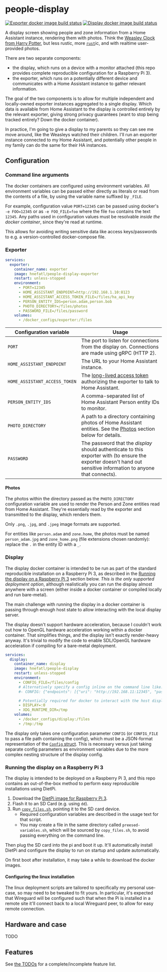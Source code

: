# people-display

[![Exporter docker image build status](https://github.com/hnefatl/people-display/actions/workflows/exporter-docker.yaml/badge.svg)](https://github.com/hnefatl/people-display/actions/workflows/exporter-docker.yaml)
[![Display docker image build status](https://github.com/hnefatl/people-display/actions/workflows/display-docker.yaml/badge.svg)](https://github.com/hnefatl/people-display/actions/workflows/display-docker.yaml)

A display screen showing people and zone information from a Home Assistant instance, rendering them with photos. Think the [Weasley Clock from Harry Potter](https://harrypotter.fandom.com/wiki/Weasley_Clock), but less rustic, more [`rust`](https://www.rust-lang.org)ic, and with realtime user-provided photos.

There are two separate components:
- the display, which runs on a device with a monitor attached (this repo provides complete reproducible configuration for a Raspberry Pi 3).
- the exporter, which runs on a potentially different device and communicates with a Home Assistant instance to gather relevant information.

The goal of the two components is to allow for multiple independent and locally-owned exporter instances aggregated to a single display. Which data is available from Home Assistant to the display is controlled entirely by the relevant exporter, giving strong privacy guarantees (want to stop being tracked entirely? Down the docker container).

In practice, I'm going to give a display to my parents so they can see me move around, like the Weasleys watched their children. I'll run an exporter instance connected to my Home Assistant, and potentially other people in my family can do the same for their HA instances.

## Configuration

### Command line arguments

The docker containers are configured using environment variables. All environment variables can be passed either directly as literals or read from the contents of a file, by using the variable name suffixed by `_FILE`.

For example, configuration value `PORT=12345` can be passed using docker's `-e FOO=12345` or as `-e FOO_FILE=foo` where the file `foo` contains the text `12345`. Any paths used in configuration values must be resolvable _inside the docker container_, since they're read at runtime.

This allows for avoiding writing sensitive data like access keys/passwords to e.g. a version-controlled docker-compose file.

### Exporter

```yaml
services:
  exporter:
    container_name: exporter
    image: hnefatl/people-display-exporter
    restart: unless-stopped
    environment:
      - PORT=12345
      - HOME_ASSISTANT_ENDPOINT=http://192.168.1.10:8123
      - HOME_ASSISTANT_ACCESS_TOKEN_FILE=/files/ha_api_key
      - PERSON_ENTITY_IDS=person.adam,person.bob
      - PHOTO_DIRECTORY=/files/photos
      - PASSWORD_FILE=/files/password
    volumes:
      - /docker_configs/exporter:/files
```

Configuration variable | Usage
--- | ---
`PORT` | The port to listen for connections from the display on. Connections are made using gRPC (HTTP 2).
`HOME_ASSISTANT_ENDPOINT` | The URL to your Home Assistant instance.
`HOME_ASSISTANT_ACCESS_TOKEN` | The [long-lived access token](https://developers.home-assistant.io/docs/auth_api/#long-lived-access-token) authorizing the exporter to talk to Home Assistant.
`PERSON_ENTITY_IDS` | A comma-separated list of Home Assistant Person entity IDs to monitor.
`PHOTO_DIRECTORY` | A path to a directory containing photos of Home Assistant entities. See the [Photos](#photos) section below for details.
`PASSWORD` | The password that the _display_ should authenticate to this exporter with (to ensure the exporter doesn't hand out sensitive information to anyone that connects).

#### Photos

The photos within the directory passed as the `PHOTO_DIRECTORY` configuration variable are used to render the Person and Zone entities read from Home Assistant. They're essentially read by the exporter and transmitted to the display, which renders them.

Only `.png`, `.jpg`, and `.jpeg` image formats are supported.

For entities like `person.adam` and `zone.home`, the photos must be named `person_adam.jpg` and `zone_home.png` (file extensions chosen randomly): replace the `.` in the entity ID with a `_`.

### Display

The display docker container is intended to be run as part of the standard reproducible installation on a Raspberry Pi 3, as described in the [Running the display on a Raspberry Pi 3](#running-the-display-on-a-raspberry-pi-3) section below. _This is the only supported deployment option_, although realistically you can run the display almost anywhere with a screen (either inside a docker container or compiled locally and run bare-metal).

The main challenge with running the display in a docker container is passing through enough host state to allow interacting with the local display server. 

The display doesn't support hardware acceleration, because I couldn't work out how to OpenGL hardware acceleration working within a docker container. That simplifies things, and the display isn't exactly render-heavy anyway. It's trivial to modify the code to enable SDL/OpenGL hardware acceleration if compiling for a bare-metal deployment.

```yaml
services:
  display:
    container_name: display
    image: hnefatl/people-display
    restart: unless-stopped
    environment:
      - CONFIG_FILE=/files/config
      # Alternatively specify a config inline on the command line like:
      #- CONFIG: {"endpoints": [{"uri": "http://192.168.11:12345", "password": "foobar"}]}

      # Potentially required for docker to interact with the host display server on your system.
      - DISPLAY=:0
      - XDG_RUNTIME_DIR=/tmp
    volumes:
      - /docker_configs/display:/files
      - /tmp:/tmp
```

The display only takes one configuration parameter `CONFIG` (or `CONFIG_FILE` to pass a file path containing the config), which must be a JSON-format representation of the [`Config` struct](display/src/config.rs). This is necessary versus just taking separate config parameters as environment variables due to the more complex nesting structure of the display config.

### Running the display on a Raspberry Pi 3

The display is intended to be deployed on a Raspberry Pi 3, and this repo contains an out-of-the-box method to perform easy reproducible installations using DietPi.

1. Download the [DietPi image for Raspberry Pi 3](https://dietpi.com/#downloadinfo).
1. Flash it to an SD Card (e.g. using `dd`).
1. Run [`copy_files.sh`](display-deploy/copy_files.sh), pointing it to the SD card device.
    - Required configuration variables are described in the usage text for that script.
    - You may create a file in the same directory called `preesed-variables.sh`, which will be sourced by `copy_files.sh`, to avoid passing everything on the command line.

Then plug the SD card into the pi and boot it up. It'll automatically install DietPi and configure the display to run on startup and update automatically.

On first boot after installation, it may take a while to download the docker images.

#### Configuring the linux installation

The linux deployment scripts are tailored to specifically my personal use-case, so may need to be tweaked to fit yours. In particular, it's expected that Wireguard will be configured such that when the Pi is installed in a remote site it'll connect back to a local Wireguard peer, to allow for easy remote connection.

## Hardware and case

TODO

## Features

See [the TODOs](TODO.md) for a complete/incomplete feature list.
